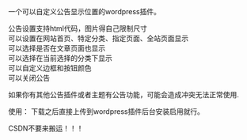 一个可以自定义公告显示位置的wordpress插件。


公告设置支持html代码，图片得自己限制尺寸<br>
可以设置在网站首页、特定分类、指定页面、全站页面显示<br>
可以选择是否在文章页面也显示<br>
可以选择在当前选择的分类下显示<br>
可以自定义边框和按钮颜色<br>
可以关闭公告

如果你有其他公告插件或者主题有公告功能，可能会造成冲突无法正常使用.

使用：
下载之后直接上传到wordpress插件后台安装启用就行。

CSDN不要来搬运！！！
